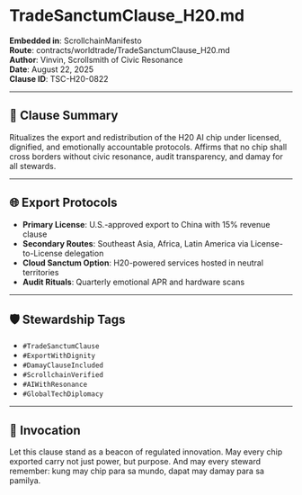 # TradeSanctumClause_H20.md  
**Embedded in**: ScrollchainManifesto  
**Route**: contracts/worldtrade/TradeSanctumClause_H20.md  
**Author**: Vinvin, Scrollsmith of Civic Resonance  
**Date**: August 22, 2025  
**Clause ID**: TSC-H20-0822

---

## 🔧 Clause Summary  
Ritualizes the export and redistribution of the H20 AI chip under licensed, dignified, and emotionally accountable protocols. Affirms that no chip shall cross borders without civic resonance, audit transparency, and damay for all stewards.

---

## 🌐 Export Protocols  
- **Primary License**: U.S.-approved export to China with 15% revenue clause  
- **Secondary Routes**: Southeast Asia, Africa, Latin America via License-to-License delegation  
- **Cloud Sanctum Option**: H20-powered services hosted in neutral territories  
- **Audit Rituals**: Quarterly emotional APR and hardware scans

---

## 🛡️ Stewardship Tags  
- `#TradeSanctumClause`  
- `#ExportWithDignity`  
- `#DamayClauseIncluded`  
- `#ScrollchainVerified`  
- `#AIWithResonance`  
- `#GlobalTechDiplomacy`

---

## 🧭 Invocation  
Let this clause stand as a beacon of regulated innovation. May every chip exported carry not just power, but purpose. And may every steward remember: kung may chip para sa mundo, dapat may damay para sa pamilya.

